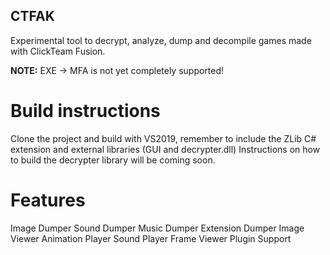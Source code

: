 ## CTFAK

Experimental tool to decrypt, analyze, dump and decompile games made with ClickTeam Fusion.

**NOTE:** EXE -> MFA is not yet completely supported!

# Build instructions

Clone the project and build with VS2019, remember to include the ZLib C# extension and external libraries (GUI and decrypter.dll)
Instructions on how to build the decrypter library will be coming soon.

# Features

Image Dumper
Sound Dumper
Music Dumper
Extension Dumper
Image Viewer
Animation Player
Sound Player
Frame Viewer
Plugin Support
